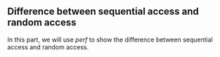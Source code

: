 ## Difference between sequential access and random access

In this part, we will use *perf* to show the difference between sequential
access and random access.
